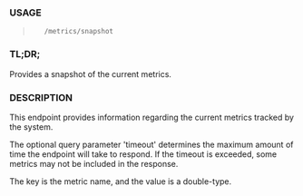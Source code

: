 <!--- This is an automatically generated file. DO NOT EDIT! --->

### USAGE ###
>        /metrics/snapshot

### TL;DR; ###
Provides a snapshot of the current metrics.

### DESCRIPTION ###
This endpoint provides information regarding the current metrics
tracked by the system.

The optional query parameter 'timeout' determines the maximum
amount of time the endpoint will take to respond. If the timeout
is exceeded, some metrics may not be included in the response.

The key is the metric name, and the value is a double-type.